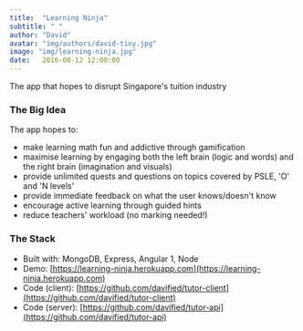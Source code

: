 ```yaml
---
title:  "Learning Ninja"
subtitle: " "
author: "David"
avatar: "img/authors/david-tiny.jpg"
image: "img/learning-ninja.jpg"
date:   2016-08-12 12:00:00
---
```


The app that hopes to disrupt Singapore's tuition industry

### The Big Idea

The app hopes to:

- make learning math fun and addictive through gamification
- maximise learning by engaging both the left brain (logic and words) and the right brain (imagination and visuals)
- provide unlimited quests and questions on topics covered by PSLE, 'O' and 'N levels'
- provide immediate feedback on what the user knows/doesn't know
- encourage active learning through guided hints
- reduce teachers' workload (no marking needed!)

### The Stack

* Built with: MongoDB, Express, Angular 1, Node  
* Demo: [https://learning-ninja.herokuapp.com](https://learning-ninja.herokuapp.com)  
* Code (client): [https://github.com/davified/tutor-client](https://github.com/davified/tutor-client)  
* Code (server): [https://github.com/davified/tutor-api](https://github.com/davified/tutor-api)  
